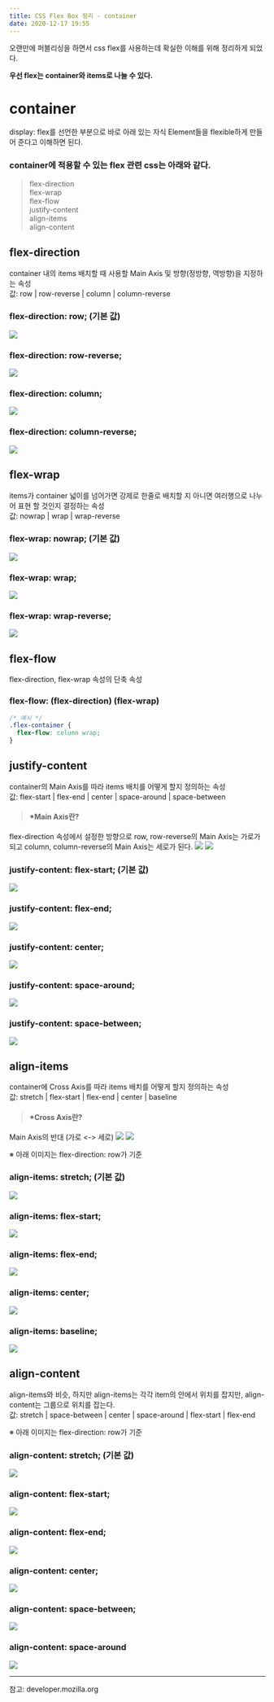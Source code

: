 ```yaml
---
title: CSS Flex Box 정리 - container
date: 2020-12-17 19:55
---
```


오랜만에 퍼블리싱을 하면서 css flex를 사용하는데 확실한 이해를 위해 정리하게 되었다.

**우선 flex는 container와 items로 나눌 수 있다.**

# container
display: flex를 선언한 부분으로 바로 아래 있는 자식 Element들을 flexible하게 만들어 준다고 이해하면 된다.

### container에 적용할 수 있는 flex 관련 css는 아래와 같다.   
> flex-direction  
flex-wrap  
flex-flow  
justify-content  
align-items  
align-content

## flex-direction
container 내의 items 배치할 때 사용할 Main Axis 및 방향(정방향, 역방향)을 지정하는 속성  
값: row | row-reverse | column | column-reverse

### flex-direction: row; (기본 값)
![](./flex-direction/row.png)

### flex-direction: row-reverse;
![](./flex-direction/row-reverse.png)

### flex-direction: column;
![](./flex-direction/column.png)

### flex-direction: column-reverse;
![](./flex-direction/column-reverse.png)


## flex-wrap
items가 container 넓이를 넘어가면 강제로 한줄로 배치할 지 아니면 여러행으로 나누어 표현 할 것인지 결정하는 속성    
값: nowrap | wrap | wrap-reverse

### flex-wrap: nowrap; (기본 값)
![](./flex-wrap/nowrap.png)
### flex-wrap: wrap;
![](./flex-wrap/wrap.png)
### flex-wrap: wrap-reverse;
![](./flex-wrap/wrap-reverse.png)

## flex-flow
flex-direction, flex-wrap 속성의 단축 속성  
### flex-flow: (flex-direction) (flex-wrap)
```css
/* 예시 */
.flex-container {
  flex-flow: column wrap;
}
```

## justify-content
container의 Main Axis를 따라 items 배치를 어떻게 할지 정의하는 속성  
값: flex-start | flex-end | center | space-around | space-between   

>#### *Main Axis란?
flex-direction 속성에서 설정한 방향으로 row, row-reverse의 Main Axis는 가로가 되고 column, column-reverse의 Main Axis는 세로가 된다.
![](./main-axis-column.png)
![](./main-axis-row.png)

### justify-content: flex-start; (기본 값)
![](./justify-content/flex-start.png)

### justify-content: flex-end;
![](./justify-content/flex-end.png)

### justify-content: center;
![](./justify-content/center.png)

### justify-content: space-around;
![](./justify-content/space-around.png)

### justify-content: space-between;
![](./justify-content/space-between.png)

## align-items
container에 Cross Axis를 따라 items 배치를 어떻게 할지 정의하는 속성  
값: stretch | flex-start | flex-end | center | baseline

>#### *Cross Axis란?
Main Axis의 반대 (가로 <-> 세로)
![](./cross-axis-column.png)
![](./cross-axis-row.png)

※ 아래 이미지는 flex-direction: row가 기준
### align-items: stretch; (기본 값)
![](./align-items/stretch.png)

### align-items: flex-start;
![](./align-items/flex-start.png)

### align-items: flex-end;
![](./align-items/flex-end.png)

### align-items: center;
![](./align-items/center.png)

### align-items: baseline;
![](./align-items/baseline.png)

## align-content
align-items와 비슷, 하지만 align-items는 각각 item의 안에서 위치를 잡지만, align-content는 그룹으로 위치를 잡는다.   
값: stretch | space-between | center | space-around | flex-start | flex-end  
  
※ 아래 이미지는 flex-direction: row가 기준
### align-content: stretch; (기본 값)
![](./align-content/stretch.png)
### align-content: flex-start;
![](./align-content/flex-start.png)
### align-content: flex-end;
![](./align-content/flex-end.png)
### align-content: center;
![](./align-content/center.png)
### align-content: space-between;
![](./align-content/space-between.png)
### align-content: space-around
![](./align-content/space-around.png)

---
참고: developer.mozilla.org